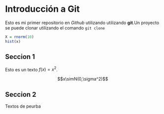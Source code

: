 # Introducción a Git

Esto es mi primer repositorio en *Github* utilizando utilizando **git**.Un proyecto se puede clonar utilizando el comando `git clone`

```r
X = rnorm(10)
hist(x)
```


## Seccion 1

Esto es un texto $f(x)= x^2$. 

$$x\simN(0,\sigma^2)$$

## Seccion 2

Textos de peurba 
